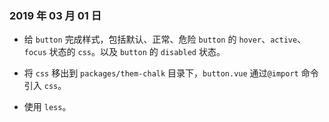 ### 2019 年 03 月 01 日

- 给 `button` 完成样式，包括默认、正常、危险 `button` 的 `hover`、`active`、`focus` 状态的 `css`。以及 `button` 的 `disabled` 状态。

- 将 `css` 移出到 `packages/them-chalk` 目录下，`button.vue` 通过`@import` 命令引入 `css`。

- 使用 `less`。
